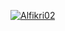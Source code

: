[![Alfikri02](https://circleci.com/gh/Alfikri02/GitHubUser.svg?style=svg)](https://circleci.com/gh/Alfikri02/GitHubUser)
